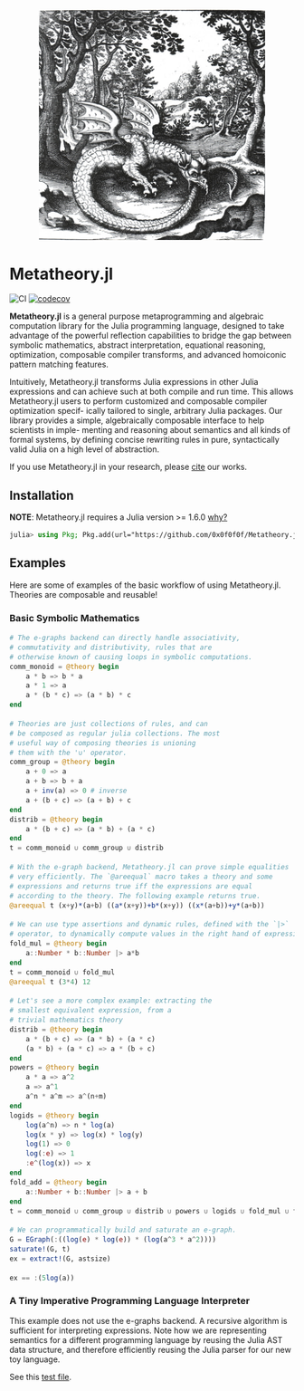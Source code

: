 <p align="center">
<img width="400px" src="https://raw.githubusercontent.com/0x0f0f0f/Metatheory.jl/master/docs/dragon.jpg"/>
</p>

# Metatheory.jl

![CI](https://github.com/0x0f0f0f/Metatheory.jl/workflows/CI/badge.svg)
[![codecov](https://codecov.io/gh/0x0f0f0f/Metatheory.jl/branch/master/graph/badge.svg?token=EWNYPD7ASX)](https://codecov.io/gh/0x0f0f0f/Metatheory.jl)

**Metatheory.jl** is a general purpose metaprogramming and algebraic computation library for the Julia programming language, designed to take advantage of the powerful reflection capabilities to bridge the gap between symbolic mathematics, abstract interpretation, equational reasoning, optimization, composable compiler transforms, and advanced
homoiconic pattern matching features.

Intuitively, Metatheory.jl transforms Julia expressions
in other Julia expressions and can achieve such at both compile and run time. This allows Metatheory.jl users to perform customized and composable compiler optimization specif-
ically tailored to single, arbitrary Julia packages.
Our library provides a simple, algebraically composable interface to help scientists in imple-
menting and reasoning about semantics and all kinds of formal systems, by defining concise rewriting rules in pure, syntactically valid Julia on a high level of abstraction.

If you use Metatheory.jl in your research, please [cite](https://github.com/0x0f0f0f/Metatheory.jl/blob/master/CITATION.bib) our works.

## Installation

**NOTE**: Metatheory.jl requires a Julia version >= 1.6.0 [why?](https://github.com/0x0f0f0f/Metatheory.jl/issues/11)

```julia
julia> using Pkg; Pkg.add(url="https://github.com/0x0f0f0f/Metatheory.jl")
```

## Examples

Here are some of examples of the basic workflow of using Metatheory.jl. Theories are composable and reusable!

### Basic Symbolic Mathematics

```julia
# The e-graphs backend can directly handle associativity,
# commutativity and distributivity, rules that are
# otherwise known of causing loops in symbolic computations.
comm_monoid = @theory begin
    a * b => b * a
    a * 1 => a
    a * (b * c) => (a * b) * c
end

# Theories are just collections of rules, and can
# be composed as regular julia collections. The most
# useful way of composing theories is unioning
# them with the '∪' operator.
comm_group = @theory begin
    a + 0 => a
    a + b => b + a
    a + inv(a) => 0 # inverse
    a + (b + c) => (a + b) + c
end
distrib = @theory begin
    a * (b + c) => (a * b) + (a * c)
end
t = comm_monoid ∪ comm_group ∪ distrib

# With the e-graph backend, Metatheory.jl can prove simple equalities
# very efficiently. The `@areequal` macro takes a theory and some
# expressions and returns true iff the expressions are equal
# according to the theory. The following example returns true.
@areequal t (x+y)*(a+b) ((a*(x+y))+b*(x+y)) ((x*(a+b))+y*(a+b))

# We can use type assertions and dynamic rules, defined with the `|>`
# operator, to dynamically compute values in the right hand of expressions
fold_mul = @theory begin
    a::Number * b::Number |> a*b
end
t = comm_monoid ∪ fold_mul
@areequal t (3*4) 12

# Let's see a more complex example: extracting the
# smallest equivalent expression, from a
# trivial mathematics theory
distrib = @theory begin
	a * (b + c) => (a * b) + (a * c)
	(a * b) + (a * c) => a * (b + c)
end
powers = @theory begin
	a * a => a^2
	a => a^1
	a^n * a^m => a^(n+m)
end
logids = @theory begin
	log(a^n) => n * log(a)
	log(x * y) => log(x) * log(y)
	log(1) => 0
	log(:e) => 1
	:e^(log(x)) => x
end
fold_add = @theory begin
	a::Number + b::Number |> a + b
end
t = comm_monoid ∪ comm_group ∪ distrib ∪ powers ∪ logids ∪ fold_mul ∪ fold_add

# We can programmatically build and saturate an e-graph.
G = EGraph(:((log(e) * log(e)) * (log(a^3 * a^2))))
saturate!(G, t)
ex = extract!(G, astsize)

ex == :(5log(a))
```

### A Tiny Imperative Programming Language Interpreter

This example does not use the e-graphs backend. A recursive
algorithm is sufficient for interpreting expressions.
Note how we are representing semantics for a different programming language
by reusing the Julia AST data structure, and therefore efficiently reusing
the Julia parser for our new toy language.

See this [test file](https://github.com/0x0f0f0f/Metatheory.jl/blob/master/test/test_while_interpreter.jl).
